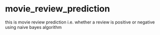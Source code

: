 # movie_review_prediction
this is movie review prediction i.e. whether a review is positive or negative using naive bayes algorithm 
